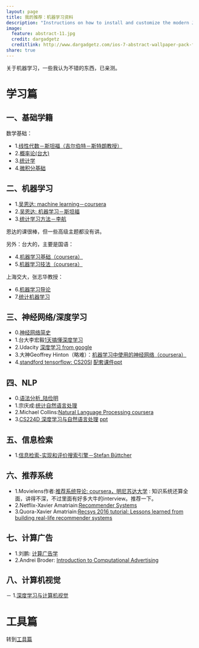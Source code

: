 ```yaml
---
layout: page
title: 我的推荐：机器学习资料
description: "Instructions on how to install and customize the modern Jekyll theme HPSTR."
image:
  feature: abstract-11.jpg
  credit: dargadgetz
  creditlink: http://www.dargadgetz.com/ios-7-abstract-wallpaper-pack-for-iphone-5-and-ipod-touch-retina/
share: true
---
```


关于机器学习，一些我认为不错的东西，已亲测。

# 学习篇

## 一、基础学籍

数学基础：

- 1.[线性代数－斯坦福（吉尔伯特－斯特朗教授）](http://open.163.com/special/opencourse/daishu.html)
- 2.[概率论(台大)](https://class.coursera.org/prob-001/lecture)
- 3.[统计学](https://book.douban.com/subject/1230154/)
- 4.[微积分基础](https://www.coursera.org/learn/calculus1)

## 二、机器学习

- 1.[吴恩达: machine learning－coursera](https://www.coursera.org/learn/machine-learning)
- 2.[吴恩达: 机器学习－斯坦福](http://open.163.com/special/opencourse/machinelearning.html)
- 3.[统计学习方法－李航](http://book.douban.com/subject/10590856/)

恩达的课很棒，但一些高级主题都没有讲。

另外：台大的，主要是国语：

- 4.[机器学习基础（coursera）](https://class.coursera.org/ntumlone-003/lecture)
- 5.[机器学习技法（coursera）](https://class.coursera.org/ntumltwo-002/lecture)


上海交大，张志华教授：

- 6.[机器学习导论](http://ocw.sjtu.edu.cn/G2S/OCW/cn/CourseDetails.htm?Id=397)
- 7.[统计机器学习](http://ocw.sjtu.edu.cn/G2S/OCW/cn/CourseDetails.htm?Id=398)

## 三、神经网络/深度学习

- 0.[神经网络简史](http://blog.sina.com.cn/s/blog_71329a960102v1eo.html)
- 1.台大李宏毅[1天搞懂深度学习](http://download.csdn.net/download/lb521200200/9689343)
- 2.Udacity [深度学习 from google](https://classroom.udacity.com/courses/ud730/lessons/6370362152/concepts/63798118150923)
- 3.大神Geoffrey Hinton（略难）：[机器学习中使用的神经网络（coursera）](https://class.coursera.org/neuralnets-2012-001/lecture)
- 4.[standford tensorflow: CS20SI](https://www.youtube.com/watch?v=g-EvyKpZjmQ&list=PLSPPwKHXGS2110rEaNH7amFGmaD5hsObs&spfreload=10) [配套课件ppt](http://web.stanford.edu/class/cs20si/syllabus.html) 


## 四、NLP

- 0.[语法分析_陆俭明](http://video.chaoxing.com/serie_400000443.shtml)
- 1.宗庆成:[统计自然语言处理](http://book.douban.com/subject/3076996/)
- 2.Michael Collins:[Natural Language Processing coursera](https://class.coursera.org/nlangp-001/lecture)
- 3.[CS224D 深度学习与自然语言处理](https://www.youtube.com/watch?v=DJHvaGU9SW8)  [ppt](http://cs224d.stanford.edu/lectures/)


## 五、信息检索

- 1.[信息检索-实现和评价搜索引擎－Stefan Büttcher](http://book.douban.com/subject/7154449/)

## 六、推荐系统

- 1.Movielens作者:[推荐系统导论: coursera，明尼苏达大学](https://www.coursera.org/learn/recommender-systems/home/welcome) : 知识系统还算全面，讲得不深，不过里面有好多大牛的interview。推荐一下。
- 2.Netflix-Xavier Amatriain:[Recommender Systems](http://www.slideshare.net/xamat/recommender-systems-machine-learning-summer-school-2014-cmu)
- 3.Quora-Xavier Amatriain:[Recsys 2016 tutorial: Lessons learned from building real-life recommender systems](http://www.slideshare.net/xamat/recsys-2016-tutorial-lessons-learned-from-building-reallife-recommender-systems)

## 七、计算广告

- 1.刘鹏: [计算广告学](http://study.163.com/course/introduction.htm?courseId=321007#/courseDetail)
- 2.Andrei Broder: [Introduction to Computational Advertising](http://web.stanford.edu/class/msande239/)

## 八、计算机视觉

－ 1.[深度学习与计算机视觉](http://study.163.com/course/introduction.htm?courseId=1003223001#/courseDetail)



# 工具篇

转到[工具篇](d0evi1.github.io/tecbook/tools)

